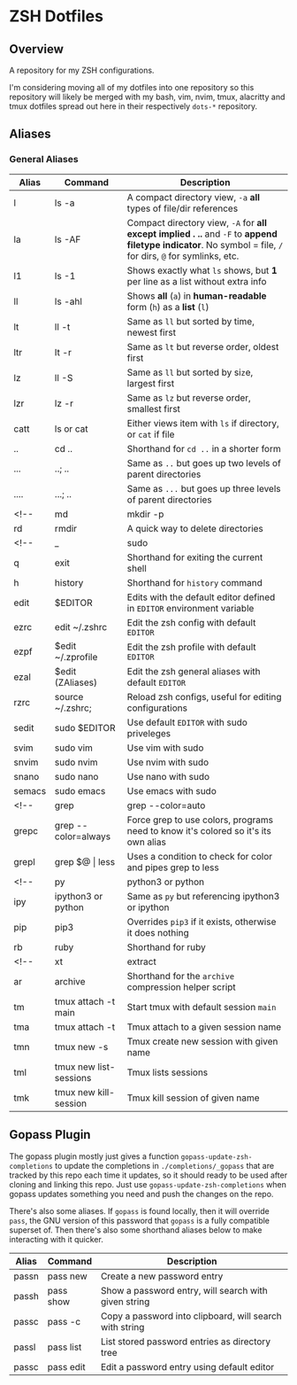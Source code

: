 # ZSH Dotfiles

## Overview

A repository for my ZSH configurations.

I'm considering moving all of my dotfiles into one repository so this repository will likely be merged with my bash, vim, nvim, tmux, alacritty and tmux dotfiles spread out here in their respectively `dots-*` repository.

## Aliases

### General Aliases

| Alias | Command | Description |
--- | --- | --- |
| l | ls -a | A compact directory view, `-a` **all** types of file/dir references |
| la | ls -AF | Compact directory view, `-A` for **all except implied . ..** and `-F` to **append filetype indicator**. No symbol = file, `/` for dirs, `@` for symlinks, etc. |
| l1 | ls -1 | Shows exactly what `ls` shows, but **1** per line as a list without extra info |
| ll | ls -ahl | Shows **all** (`a`) in **human-readable** form (`h`) as a **list** (`l`) |
| lt | ll -t | Same as `ll` but sorted by time, newest first |
| ltr | lt -r | Same as `lt` but reverse order, oldest first |
| lz | ll -S | Same as `ll` but sorted by si`z`e, largest first |
| lzr | lz -r | Same as `lz` but reverse order, smallest first |
| catt | ls or cat | Either views item with `ls` if directory, or `cat` if file |
| .. | cd .. | Shorthand for `cd ..` in a shorter form |
| ... | ..; .. | Same as `..` but goes up two levels of parent directories |
| .... | ...; .. | Same as `...` but goes up three levels of parent directories |
<!-- | md | mkdir -p | A quick way to type out a tree of directories to add in one cmd |
| rd | rmdir | A quick way to delete directories | -->
<!-- | _ | sudo | A **really** short way to type `sudo` |
| q | exit | Shorthand for exiting the current shell |
| h | history | Shorthand for `history` command | -->
| edit | $EDITOR | Edits with the default editor defined in `EDITOR` environment variable|
| ezrc | edit ~/.zshrc | Edit the zsh config with default `EDITOR` |
| ezpf | $edit ~/.zprofile | Edit the zsh profile with default `EDITOR` |
| ezal | $edit (ZAliases) | Edit the zsh general aliases with default `EDITOR` |
| rzrc | source ~/.zshrc; | Reload zsh configs, useful for editing configurations |
| sedit | sudo $EDITOR | Use default `EDITOR` with sudo priveleges |
| svim | sudo vim | Use vim with sudo |
| snvim | sudo nvim | Use nvim with sudo |
| snano | sudo nano | Use nano with sudo |
| semacs | sudo emacs | Use emacs with sudo |
<!-- | grep | grep --color=auto | Default to automatic grep coloring, gets checked against host ability for color |
| grepc | grep --color=always | Force grep to use colors, programs need to know it's colored  so it's its own alias |
| grepl | grep $@ \| less | Uses a condition to check for color and pipes grep to less | -->
<!-- | py | python3 or python | Shorthand for python3 if it exists otherwise python |
| ipy | ipython3 or python | Same as `py` but referencing ipython3 or ipython |
| pip | pip3 | Overrides `pip3` if it exists, otherwise it does nothing |
| rb | ruby | Shorthand for ruby | -->
<!-- | xt | extract | Shorthand for the `extract` decompression helper script |
| ar | archive | Shorthand for the `archive` compression helper script | -->
| tm | tmux attach -t main | Start tmux with default session `main` |
| tma | tmux attach -t | Tmux attach to a given session name |
| tmn | tmux new -s | Tmux create new session with given name |
| tml | tmux new list-sessions | Tmux lists sessions |
| tmk | tmux new kill-session | Tmux kill session of given name |

## Gopass Plugin

The gopass plugin mostly just gives a function `gopass-update-zsh-completions` to update the completions in `./completions/_gopass` that are tracked by this repo each time it updates, so it should ready to be used after cloning and linking this repo. Just use `gopass-update-zsh-completions` when gopass updates something you need and push the changes on the repo.

There's also some aliases. If `gopass` is found locally, then it will override `pass`, the GNU version of this password that `gopass` is a fully compatible superset of. Then there's also some shorthand aliases below to make interacting with it quicker.

| Alias | Command   | Description                                              |
| ----- | --------- | -------------------------------------------------------- |
| passn | pass new  | Create a new password entry                              |
| passh | pass show | Show a password entry, will search with given string     |
| passc | pass -c   | Copy a password into clipboard, will search with string  |
| passl | pass list | List stored password entries as directory tree           |
| passc | pass edit | Edit a password entry using default editor               |




